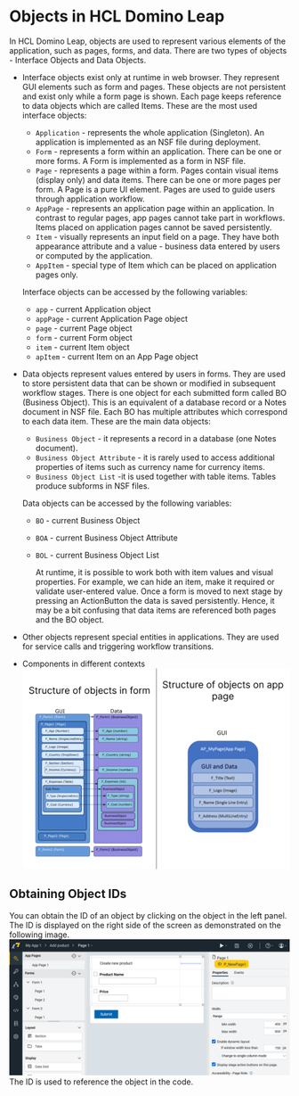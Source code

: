# Objects in HCL Domino Leap

In HCL Domino Leap, objects are used to represent various elements of the application, such as pages, forms, and data.
There are two types of objects - Interface Objects and Data Objects.

- Interface objects exist only at runtime in web browser. They represent GUI elements such as form and pages. These
  objects are not
  persistent and exist only while a form page is shown. Each page keeps reference to data objects which are called
  Items. These are the most used interface objects:
    - `Application` - represents the whole application (Singleton). An application is implemented as an NSF file during
      deployment.
    - `Form` - represents a form within an application. There can be one or more forms. A Form is implemented as a form
      in
      NSF file.
    - `Page` - represents a page within a form. Pages contain visual items (display only) and data items. There can be
      one
      or more pages per form. A Page is a pure UI element. Pages are used to guide users through application workflow.
    - `AppPage` - represents an application page within an application. In contrast to regular pages, app pages cannot
      take part in workflows. Items placed on application pages cannot be saved persistently.
    - `Item` - visually represents an input field on a page. They have both appearance attribute and a value - business
      data entered by users or computed by the
      application.
    - `AppItem` - special type of Item which can be placed on application pages only.

  Interface objects can be accessed by the following variables:
    - `app` - current Application object
    - `appPage` - current Application Page object
    - `page` - current Page object
    - `form` - current Form object
    - `item` - current Item object
    - `apItem` - current Item on an App Page object


- Data objects represent values entered by users in forms. They are used to store persistent data that can be shown or
  modified in subsequent workflow stages. There is one object for each submitted form called BO (Business Object). This
  is an equivalent of a database record or a Notes document in NSF file. Each BO has multiple attributes which
  correspond to each data item. These are the main data objects:
    - `Business Object` - it represents a record in a database (one Notes document).
    - `Business Object Attribute` - it is rarely used to access additional properties of items such as
      currency name for currency items.
    - `Business Object List` -it is used together with table items. Tables produce subforms in NSF files.

  Data objects can be accessed by the following variables:
    - `BO` - current Business Object
    - `BOA` - current Business Object Attribute
    - `BOL` - current Business Object List

      At runtime, it is possible to work both with item values and visual properties. For example, we can hide an item,
      make
      it required or validate user-entered value. Once a form is moved to next stage by pressing an ActionButton the
      data is
      saved persistently. Hence, it may be a bit confusing that data items are referenced both pages and the BO object.

- Other objects represent special entities in applications. They are used for service calls and triggering workflow
  transitions.

[//]: # (todo udělat stejný seznam věcí)

- Components in different contexts
  ![](./Slide%204_3%20-%204.png)

## Obtaining Object IDs

You can obtain the ID of an object by clicking on the object in the left panel. The ID is displayed on the right side of
the screen as demonstrated on the following image. 
![](./id.png)
The ID is used to reference the object in the code. 






